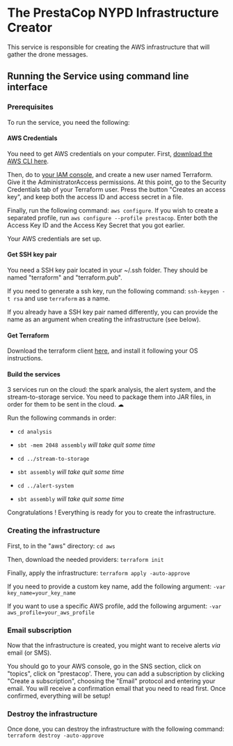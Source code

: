 # The PrestaCop NYPD Infrastructure Creator
This service is responsible for creating the AWS infrastructure that will gather the drone messages.

## Running the Service using command line interface
### Prerequisites
To run the service, you need the following:
#### AWS Credentials
You need to get AWS credentials on your computer. First, [download the AWS CLI here](https://docs.aws.amazon.com/cli/latest/userguide/install-cliv2-windows.html).

Then, do to [your IAM console](https://console.aws.amazon.com/iam/), and create a new user named Terraform. Give it the AdministratorAccess permissions.
At this point, go to the Security Credentials tab of your Terraform user. Press the button "Creates an access key", and keep both the access ID and access secret in a file.

Finally, run the following command: `aws configure`. If you wish to create a separated profile, run `aws configure --profile prestacop`.
Enter both the Access Key ID and the Access Key Secret that you got earlier.

Your AWS credentials are set up.

#### Get SSH key pair
You need a SSH key pair located in your ~/.ssh folder. They should be named "terraform" and "terraform.pub".

If you need to generate a ssh key, run the following command: `ssh-keygen -t rsa` and use `terraform` as a name.

If you already have a SSH key pair named differently, you can provide the name as an argument when creating the infrastructure (see below).

#### Get Terraform
Download the terraform client [here](https://www.terraform.io/downloads.html), and install it following your OS instructions.

#### Build the services
3 services run on the cloud: the spark analysis, the alert system, and the stream-to-storage service.
You need to package them into JAR files, in order for them to be sent in the cloud. ☁

Run the following commands in order:

* `cd analysis`

* `sbt -mem 2048 assembly` *will take quit some time*
 
* `cd ../stream-to-storage`

* `sbt assembly` *will take quit some time*

* `cd ../alert-system`

* `sbt assembly` *will take quit some time*

Congratulations ! Everything is ready for you to create the infrastructure.

### Creating the infrastructure

First, to in the "aws" directory: `cd aws`

Then, download the needed providers: `terraform init`
 
Finally, apply the infrastructure: `terraform apply -auto-approve`

If you need to provide a custom key name, add the following argument: `-var key_name=your_key_name`

If you want to use a specific AWS profile, add the following argument: `-var aws_profile=your_aws_profile`

### Email subscription

Now that the infrastructure is created, you might want to receive alerts *via* email (or SMS).

You should go to your AWS console, go in the SNS section, click on "topics", click on "prestacop'.
There, you can add a subscription by clicking "Create a subscription", choosing the "Email" protocol and entering your email.
You will receive a confirmation email that you need to read first. Once confirmed, everything will be setup!

### Destroy the infrastructure

Once done, you can destroy the infrastructure with the following command: `terraform destroy -auto-approve`